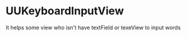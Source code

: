 UUKeyboardInputView
===================

It helps some view who isn't have textField or texeView to input words
